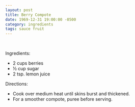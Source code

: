 ```yaml
---
layout: post
title: Berry Compote
date: 1969-12-31 19:00:00 -0500
category: ingredients
tags: sauce fruit
---
```

&nbsp;  
  
Ingredients:  

  * 2 cups berries
  * ½ cup sugar
  * 2 tsp. lemon juice

Directions:  

  * Cook over medium heat until skins burst and thickened.
  * For a smoother compote, puree before serving.

